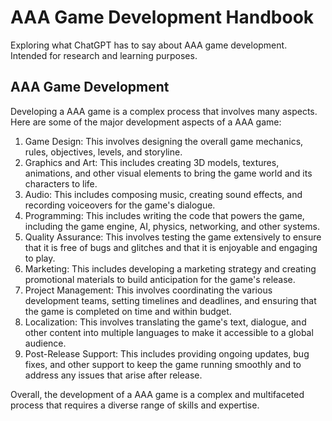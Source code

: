 # AAA Game Development Handbook
Exploring what ChatGPT has to say about AAA game development. Intended for research and learning purposes.

## AAA Game Development

Developing a AAA game is a complex process that involves many aspects. Here are some of the major development aspects of a AAA game:

1. Game Design: This involves designing the overall game mechanics, rules, objectives, levels, and storyline.
2. Graphics and Art: This includes creating 3D models, textures, animations, and other visual elements to bring the game world and its characters to life.
3. Audio: This includes composing music, creating sound effects, and recording voiceovers for the game's dialogue.
4. Programming: This includes writing the code that powers the game, including the game engine, AI, physics, networking, and other systems.
5. Quality Assurance: This involves testing the game extensively to ensure that it is free of bugs and glitches and that it is enjoyable and engaging to play.
6. Marketing: This includes developing a marketing strategy and creating promotional materials to build anticipation for the game's release.
7. Project Management: This involves coordinating the various development teams, setting timelines and deadlines, and ensuring that the game is completed on time and within budget.
8. Localization: This involves translating the game's text, dialogue, and other content into multiple languages to make it accessible to a global audience.
9. Post-Release Support: This includes providing ongoing updates, bug fixes, and other support to keep the game running smoothly and to address any issues that arise after release.

Overall, the development of a AAA game is a complex and multifaceted process that requires a diverse range of skills and expertise.
